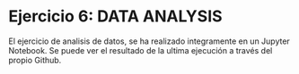 # Ejercicio 6: DATA ANALYSIS
El ejercicio de analisis de datos, se ha realizado integramente en un Jupyter Notebook. Se puede ver el resultado de la ultima ejecución a través del propio Github.
